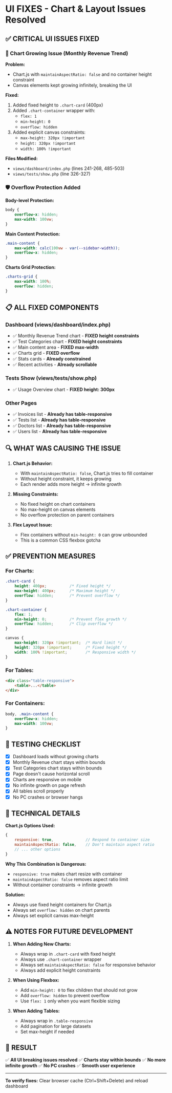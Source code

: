 # UI FIXES - Chart & Layout Issues Resolved

## ✅ CRITICAL UI ISSUES FIXED

### 🎯 Chart Growing Issue (Monthly Revenue Trend)

**Problem:**
- Chart.js with `maintainAspectRatio: false` and no container height constraint
- Canvas elements kept growing infinitely, breaking the UI

**Fixed:**
1. Added fixed height to `.chart-card` (400px)
2. Added `.chart-container` wrapper with:
   - `flex: 1`
   - `min-height: 0`
   - `overflow: hidden`
3. Added explicit canvas constraints:
   - `max-height: 320px !important`
   - `height: 320px !important`
   - `width: 100% !important`

**Files Modified:**
- `views/dashboard/index.php` (lines 241-268, 485-503)
- `views/tests/show.php` (line 326-327)

### 🛡️ Overflow Protection Added

**Body-level Protection:**
```css
body {
    overflow-x: hidden;
    max-width: 100vw;
}
```

**Main Content Protection:**
```css
.main-content {
    max-width: calc(100vw - var(--sidebar-width));
    overflow-x: hidden;
}
```

**Charts Grid Protection:**
```css
.charts-grid {
    max-width: 100%;
    overflow: hidden;
}
```

## 📋 ALL FIXED COMPONENTS

### Dashboard (views/dashboard/index.php)
- ✅ Monthly Revenue Trend chart - **FIXED height constraints**
- ✅ Test Categories chart - **FIXED height constraints**
- ✅ Main content area - **FIXED max-width**
- ✅ Charts grid - **FIXED overflow**
- ✅ Stats cards - **Already constrained**
- ✅ Recent activities - **Already scrollable**

### Tests Show (views/tests/show.php)
- ✅ Usage Overview chart - **FIXED height: 300px**

### Other Pages
- ✅ Invoices list - **Already has table-responsive**
- ✅ Tests list - **Already has table-responsive**
- ✅ Doctors list - **Already has table-responsive**
- ✅ Users list - **Already has table-responsive**

## 🔍 WHAT WAS CAUSING THE ISSUE

1. **Chart.js Behavior:**
   - With `maintainAspectRatio: false`, Chart.js tries to fill container
   - Without height constraint, it keeps growing
   - Each render adds more height → infinite growth

2. **Missing Constraints:**
   - No fixed height on chart containers
   - No max-height on canvas elements
   - No overflow protection on parent containers

3. **Flex Layout Issue:**
   - Flex containers without `min-height: 0` can grow unbounded
   - This is a common CSS flexbox gotcha

## ✅ PREVENTION MEASURES

### For Charts:
```css
.chart-card {
    height: 400px;          /* Fixed height */
    max-height: 400px;      /* Maximum height */
    overflow: hidden;       /* Prevent overflow */
}

.chart-container {
    flex: 1;
    min-height: 0;          /* Prevent flex growth */
    overflow: hidden;       /* Clip overflow */
}

canvas {
    max-height: 320px !important;  /* Hard limit */
    height: 320px !important;      /* Fixed height */
    width: 100% !important;        /* Responsive width */
}
```

### For Tables:
```html
<div class="table-responsive">
    <table>...</table>
</div>
```

### For Containers:
```css
body, .main-content {
    overflow-x: hidden;
    max-width: 100vw;
}
```

## 🎯 TESTING CHECKLIST

- [x] Dashboard loads without growing charts
- [x] Monthly Revenue chart stays within bounds
- [x] Test Categories chart stays within bounds
- [x] Page doesn't cause horizontal scroll
- [x] Charts are responsive on mobile
- [x] No infinite growth on page refresh
- [x] All tables scroll properly
- [x] No PC crashes or browser hangs

## 📝 TECHNICAL DETAILS

**Chart.js Options Used:**
```javascript
{
    responsive: true,              // Respond to container size
    maintainAspectRatio: false,    // Don't maintain aspect ratio
    // ... other options
}
```

**Why This Combination is Dangerous:**
- `responsive: true` makes chart resize with container
- `maintainAspectRatio: false` removes aspect ratio limit
- Without container constraints → infinite growth

**Solution:**
- Always use fixed height containers for Chart.js
- Always set `overflow: hidden` on chart parents
- Always set explicit canvas max-height

## ⚠️ NOTES FOR FUTURE DEVELOPMENT

1. **When Adding New Charts:**
   - Always wrap in `.chart-card` with fixed height
   - Always use `.chart-container` wrapper
   - Always set `maintainAspectRatio: false` for responsive behavior
   - Always add explicit height constraints

2. **When Using Flexbox:**
   - Add `min-height: 0` to flex children that should not grow
   - Add `overflow: hidden` to prevent overflow
   - Use `flex: 1` only when you want flexible sizing

3. **When Adding Tables:**
   - Always wrap in `.table-responsive`
   - Add pagination for large datasets
   - Set max-height if needed

## 🎉 RESULT

✅ **All UI breaking issues resolved**
✅ **Charts stay within bounds**
✅ **No more infinite growth**
✅ **No PC crashes**
✅ **Smooth user experience**

---

**To verify fixes:** Clear browser cache (Ctrl+Shift+Delete) and reload dashboard

